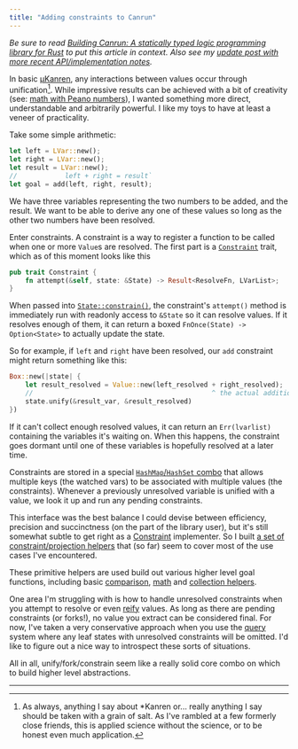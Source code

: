 ```yaml
---
title: "Adding constraints to Canrun"
---
```


_Be sure to read [Building Canrun: A statically typed logic programming library for Rust](@/2020-07-08-building-canrun-part-1.md) to put this article in context. Also see my [update post with more recent API/implementation notes](./simplifying-a-toy-logic-programming-library)._

In basic [μKanren](http://webyrd.net/scheme-2013/papers/HemannMuKanren2013.pdf), any interactions between values occur through unification[^interpretation]. While impressive results can be achieved with a bit of creativity (see: [math with Peano numbers](https://codon.com/hello-declarative-world#numbers)), I wanted something more direct, understandable and arbitrarily powerful. I like my toys to have at least a veneer of practicality.

Take some simple arithmetic:

```rust
let left = LVar::new();
let right = LVar::new();
let result = LVar::new();
//            left + right = result`
let goal = add(left, right, result);
```

We have three variables representing the two numbers to be added, and the result. We want to be able to derive any one of these values so long as the other two numbers have been resolved.

Enter constraints. A constraint is a way to register a function to be called when one or more `Value`s are resolved. The first part is a [`Constraint`](https://docs.rs/canrun/latest/canrun/core/constraints/trait.Constraint.html) trait, which as of this moment looks like this
```rust
pub trait Constraint {
    fn attempt(&self, state: &State) -> Result<ResolveFn, LVarList>;
}
```

When passed into [`State::constrain()`](https://docs.rs/canrun/latest/canrun/core/struct.State.html#method.constrain), the constraint's `attempt()` method is immediately run with readonly access to `&State` so it can resolve values. If it resolves enough of them, it can return a boxed `FnOnce(State) -> Option<State>` to actually update the state.

So for example, if `left` and `right` have been resolved, our `add` constraint might return something like this:
```rust
Box::new(|state| {
	let result_resolved = Value::new(left_resolved + right_resolved);
	//                                             ^ the actual addition!
	state.unify(&result_var, &result_resolved)
})
```

If it can't collect enough resolved values, it can return an `Err(lvarlist)` containing the variables it's waiting on. When this happens, the constraint goes dormant until one of these variables is hopefully resolved at a later time.

Constraints are stored in a special [`HashMap`/`HashSet` combo](https://github.com/tgecho/canrun_rs/blob/main/canrun/src/core/mkmvmap.rs) that allows multiple keys (the watched vars) to be associated with multiple values (the constraints). Whenever a previously unresolved variable is unified with a value, we look it up and run any pending constraints.

This interface was the best balance I could devise between efficiency, precision and succinctness (on the part of the library user), but it's still somewhat subtle to get right as a [Constraint](https://docs.rs/canrun/latest/canrun/core/constraints/trait.Constraint.html) implementer. So I built [a set of constraint/projection helpers](https://docs.rs/canrun/latest/canrun/goals/project/index.html) that (so far) seem to cover most of the use cases I've encountered.

These primitive helpers are used build out various higher level goal functions, including basic [comparison](https://docs.rs/canrun/latest/canrun/goals/cmp/index.html), [math](https://docs.rs/canrun/latest/canrun/goals/ops/index.html) and [collection helpers](https://docs.rs/canrun/latest/canrun/collections/index.html).

One area I'm struggling with is how to handle unresolved constraints when you attempt to resolve or even [reify](https://docs.rs/canrun/latest/canrun/core/trait.Reify.html) values. As long as there are pending constraints (or forks!), no value you extract can be considered final. For now, I've taken a very conservative approach when you use the [query](https://docs.rs/canrun/latest/canrun/core/trait.Query.html) system where any leaf states with unresolved constraints will be omitted. I'd like to figure out a nice way to introspect these sorts of situations.

All in all, unify/fork/constrain seem like a really solid core combo on which to build higher level abstractions.

---

[^interpretation]: As always, anything I say about *Kanren or... really anything I say should be taken with a grain of salt. As I've rambled at a few formerly close friends, this is applied science without the science, or to be honest even much application.
